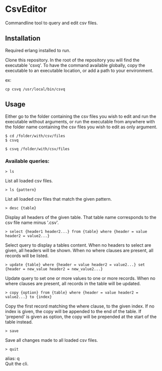 # CsvEditor

Commandline tool to query and edit csv files.

## Installation

Required erlang installed to run.

Clone this repository. In the root of the repository you will find the executable 'csvq'.
To have the command available globally, copy the executable to an executable location, or add a path to your environment.

ex:
```
cp csvq /usr/local/bin/csvq
```

## Usage

Either go to the folder containing the csv files you wish to edit and run the executable without arguments, or run the executable from anywhere with the folder name containing the csv files you wish to edit as only argument.

```
$ cd /folder/with/csv/files
$ csvq
```

```
$ csvq /folder/with/csv/files
```

### Available queries:

```
> ls
```
List all loaded csv files.

```
> ls {pattern}
```
List all loaded csv files that match the given pattern.

```
> desc {table}
```
Display all headers of the given table.
That table name corresponds to the csv file name minus '.csv'.

```
> select {header1 header2...} from {table} where {header = value header2 = value2...}
```
Select query to display a tables content.
When no headers to select are given, all headers will be shown.
When no where clauses are present, all records will be listed.

```
> update {table} where {header = value header2 = value2...} set {header = new_value header2 = new_value2...}
```
Update query to set one or more values to one or more records.
When no where clauses are present, all records in the table will be updated.

```
> copy {option} from {table} where {header = value header2 = value2...} to {index}
```
Copy the first record matching the where clause, to the given index.
If no index is given, the copy will be appended to the end of the table.
If 'prepend' is given as option, the copy will be prepended at the start of the table instead.

```
> save
```
Save all changes made to all loaded csv files.

```
> quit
```
alias: q  
Quit the cli.

